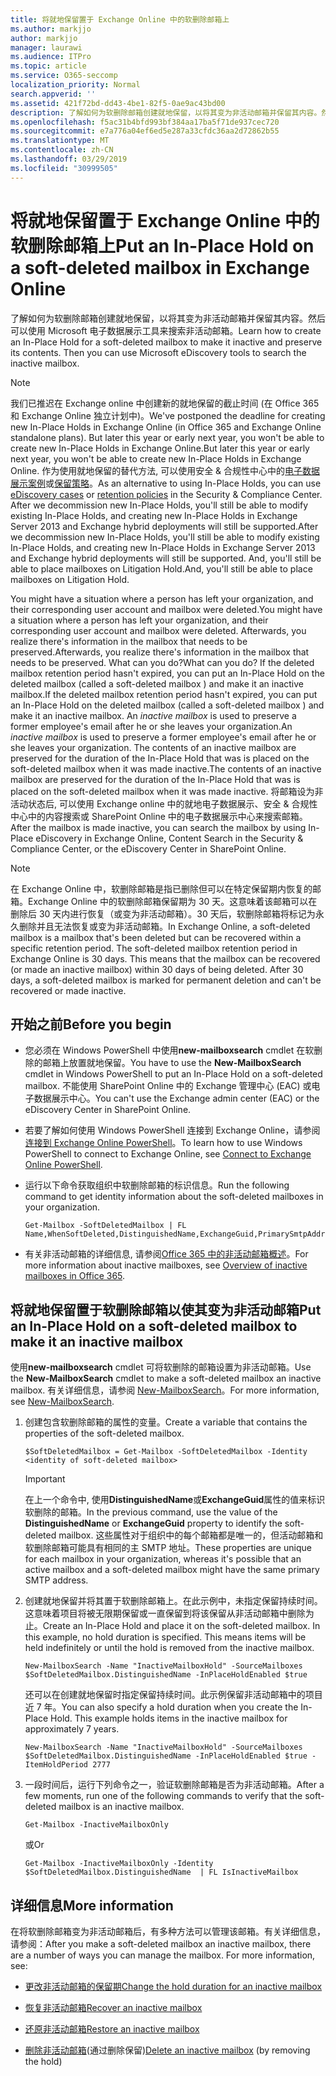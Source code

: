 ```yaml
---
title: 将就地保留置于 Exchange Online 中的软删除邮箱上
ms.author: markjjo
author: markjjo
manager: laurawi
ms.audience: ITPro
ms.topic: article
ms.service: O365-seccomp
localization_priority: Normal
search.appverid: ''
ms.assetid: 421f72bd-dd43-4be1-82f5-0ae9ac43bd00
description: 了解如何为软删除邮箱创建就地保留，以将其变为非活动邮箱并保留其内容。然后可以使用 Microsoft 电子数据展示工具来搜索非活动邮箱。
ms.openlocfilehash: f5ac31b4bfd993bf384aa17ba5f71de937cec720
ms.sourcegitcommit: e7a776a04ef6ed5e287a33cfdc36aa2d72862b55
ms.translationtype: MT
ms.contentlocale: zh-CN
ms.lasthandoff: 03/29/2019
ms.locfileid: "30999505"
---
```

# <a name="put-an-in-place-hold-on-a-soft-deleted-mailbox-in-exchange-online"></a><span data-ttu-id="44392-104">将就地保留置于 Exchange Online 中的软删除邮箱上</span><span class="sxs-lookup"><span data-stu-id="44392-104">Put an In-Place Hold on a soft-deleted mailbox in Exchange Online</span></span>

<span data-ttu-id="44392-p102">了解如何为软删除邮箱创建就地保留，以将其变为非活动邮箱并保留其内容。然后可以使用 Microsoft 电子数据展示工具来搜索非活动邮箱。</span><span class="sxs-lookup"><span data-stu-id="44392-p102">Learn how to create an In-Place Hold for a soft-deleted mailbox to make it inactive and preserve its contents. Then you can use Microsoft eDiscovery tools to search the inactive mailbox.</span></span>
  
> [!NOTE]
> <span data-ttu-id="44392-107">我们已推迟在 Exchange online 中创建新的就地保留的截止时间 (在 Office 365 和 Exchange Online 独立计划中)。</span><span class="sxs-lookup"><span data-stu-id="44392-107">We've postponed the deadline for creating new In-Place Holds in Exchange Online (in Office 365 and Exchange Online standalone plans).</span></span> <span data-ttu-id="44392-108">But later this year or early next year, you won't be able to create new In-Place Holds in Exchange Online.</span><span class="sxs-lookup"><span data-stu-id="44392-108">But later this year or early next year, you won't be able to create new In-Place Holds in Exchange Online.</span></span> <span data-ttu-id="44392-109">作为使用就地保留的替代方法, 可以使用安全 & 合规性中心中的[电子数据展示案例](https://go.microsoft.com/fwlink/?linkid=780738)或[保留策略](https://go.microsoft.com/fwlink/?linkid=827811)。</span><span class="sxs-lookup"><span data-stu-id="44392-109">As an alternative to using In-Place Holds, you can use [eDiscovery cases](https://go.microsoft.com/fwlink/?linkid=780738) or [retention policies](https://go.microsoft.com/fwlink/?linkid=827811) in the Security & Compliance Center.</span></span> <span data-ttu-id="44392-110">After we decommission new In-Place Holds, you'll still be able to modify existing In-Place Holds, and creating new In-Place Holds in Exchange Server 2013 and Exchange hybrid deployments will still be supported.</span><span class="sxs-lookup"><span data-stu-id="44392-110">After we decommission new In-Place Holds, you'll still be able to modify existing In-Place Holds, and creating new In-Place Holds in Exchange Server 2013 and Exchange hybrid deployments will still be supported.</span></span> <span data-ttu-id="44392-111">And, you'll still be able to place mailboxes on Litigation Hold.</span><span class="sxs-lookup"><span data-stu-id="44392-111">And, you'll still be able to place mailboxes on Litigation Hold.</span></span> 
  
<span data-ttu-id="44392-112">You might have a situation where a person has left your organization, and their corresponding user account and mailbox were deleted.</span><span class="sxs-lookup"><span data-stu-id="44392-112">You might have a situation where a person has left your organization, and their corresponding user account and mailbox were deleted.</span></span> <span data-ttu-id="44392-113">Afterwards, you realize there's information in the mailbox that needs to be preserved.</span><span class="sxs-lookup"><span data-stu-id="44392-113">Afterwards, you realize there's information in the mailbox that needs to be preserved.</span></span> <span data-ttu-id="44392-114">What can you do?</span><span class="sxs-lookup"><span data-stu-id="44392-114">What can you do?</span></span> <span data-ttu-id="44392-115">If the deleted mailbox retention period hasn't expired, you can put an In-Place Hold on the deleted mailbox (called a  soft-deleted mailbox ) and make it an inactive mailbox.</span><span class="sxs-lookup"><span data-stu-id="44392-115">If the deleted mailbox retention period hasn't expired, you can put an In-Place Hold on the deleted mailbox (called a  soft-deleted mailbox ) and make it an inactive mailbox.</span></span> <span data-ttu-id="44392-116">An  *inactive mailbox*  is used to preserve a former employee's email after he or she leaves your organization.</span><span class="sxs-lookup"><span data-stu-id="44392-116">An  *inactive mailbox*  is used to preserve a former employee's email after he or she leaves your organization.</span></span> <span data-ttu-id="44392-117">The contents of an inactive mailbox are preserved for the duration of the In-Place Hold that was is placed on the soft-deleted mailbox when it was made inactive.</span><span class="sxs-lookup"><span data-stu-id="44392-117">The contents of an inactive mailbox are preserved for the duration of the In-Place Hold that was is placed on the soft-deleted mailbox when it was made inactive.</span></span> <span data-ttu-id="44392-118">将邮箱设为非活动状态后, 可以使用 Exchange online 中的就地电子数据展示、安全 & 合规性中心中的内容搜索或 SharePoint Online 中的电子数据展示中心来搜索邮箱。</span><span class="sxs-lookup"><span data-stu-id="44392-118">After the mailbox is made inactive, you can search the mailbox by using In-Place eDiscovery in Exchange Online, Content Search in the Security & Compliance Center, or the eDiscovery Center in SharePoint Online.</span></span> 
  
> [!NOTE]
> <span data-ttu-id="44392-p105">在 Exchange Online 中，软删除邮箱是指已删除但可以在特定保留期内恢复的邮箱。Exchange Online 中的软删除邮箱保留期为 30 天。这意味着该邮箱可以在删除后 30 天内进行恢复（或变为非活动邮箱）。30 天后，软删除邮箱将标记为永久删除并且无法恢复或变为非活动邮箱。</span><span class="sxs-lookup"><span data-stu-id="44392-p105">In Exchange Online, a soft-deleted mailbox is a mailbox that's been deleted but can be recovered within a specific retention period. The soft-deleted mailbox retention period in Exchange Online is 30 days. This means that the mailbox can be recovered (or made an inactive mailbox) within 30 days of being deleted. After 30 days, a soft-deleted mailbox is marked for permanent deletion and can't be recovered or made inactive.</span></span> 
  
## <a name="before-you-begin"></a><span data-ttu-id="44392-123">开始之前</span><span class="sxs-lookup"><span data-stu-id="44392-123">Before you begin</span></span>

- <span data-ttu-id="44392-124">您必须在 Windows PowerShell 中使用**new-mailboxsearch** cmdlet 在软删除的邮箱上放置就地保留。</span><span class="sxs-lookup"><span data-stu-id="44392-124">You have to use the **New-MailboxSearch** cmdlet in Windows PowerShell to put an In-Place Hold on a soft-deleted mailbox.</span></span> <span data-ttu-id="44392-125">不能使用 SharePoint Online 中的 Exchange 管理中心 (EAC) 或电子数据展示中心。</span><span class="sxs-lookup"><span data-stu-id="44392-125">You can't use the Exchange admin center (EAC) or the eDiscovery Center in SharePoint Online.</span></span> 
    
- <span data-ttu-id="44392-126">若要了解如何使用 Windows PowerShell 连接到 Exchange Online，请参阅[连接到 Exchange Online PowerShell](https://go.microsoft.com/fwlink/p/?linkid=396554)。</span><span class="sxs-lookup"><span data-stu-id="44392-126">To learn how to use Windows PowerShell to connect to Exchange Online, see [Connect to Exchange Online PowerShell](https://go.microsoft.com/fwlink/p/?linkid=396554).</span></span>
    
- <span data-ttu-id="44392-127">运行以下命令获取组织中软删除邮箱的标识信息。</span><span class="sxs-lookup"><span data-stu-id="44392-127">Run the following command to get identity information about the soft-deleted mailboxes in your organization.</span></span> 
    
  ```
  Get-Mailbox -SoftDeletedMailbox | FL Name,WhenSoftDeleted,DistinguishedName,ExchangeGuid,PrimarySmtpAddress
  ```

- <span data-ttu-id="44392-128">有关非活动邮箱的详细信息, 请参阅[Office 365 中的非活动邮箱概述](inactive-mailboxes-in-office-365.md)。</span><span class="sxs-lookup"><span data-stu-id="44392-128">For more information about inactive mailboxes, see [Overview of inactive mailboxes in Office 365](inactive-mailboxes-in-office-365.md).</span></span>
    
## <a name="put-an-in-place-hold-on-a-soft-deleted-mailbox-to-make-it-an-inactive-mailbox"></a><span data-ttu-id="44392-129">将就地保留置于软删除邮箱以使其变为非活动邮箱</span><span class="sxs-lookup"><span data-stu-id="44392-129">Put an In-Place Hold on a soft-deleted mailbox to make it an inactive mailbox</span></span>

<span data-ttu-id="44392-130">使用**new-mailboxsearch** cmdlet 可将软删除的邮箱设置为非活动邮箱。</span><span class="sxs-lookup"><span data-stu-id="44392-130">Use the **New-MailboxSearch** cmdlet to make a soft-deleted mailbox an inactive mailbox.</span></span> <span data-ttu-id="44392-131">有关详细信息，请参阅 [New-MailboxSearch](http://technet.microsoft.com/library/74303b47-bb49-407c-a43b-590356eae35c.aspx)。</span><span class="sxs-lookup"><span data-stu-id="44392-131">For more information, see [New-MailboxSearch](http://technet.microsoft.com/library/74303b47-bb49-407c-a43b-590356eae35c.aspx).</span></span>
  
1. <span data-ttu-id="44392-132">创建包含软删除邮箱的属性的变量。</span><span class="sxs-lookup"><span data-stu-id="44392-132">Create a variable that contains the properties of the soft-deleted mailbox.</span></span> 
    
   ```
   $SoftDeletedMailbox = Get-Mailbox -SoftDeletedMailbox -Identity <identity of soft-deleted mailbox>
   ```

    > [!IMPORTANT]
    > <span data-ttu-id="44392-133">在上一个命令中, 使用**DistinguishedName**或**ExchangeGuid**属性的值来标识软删除的邮箱。</span><span class="sxs-lookup"><span data-stu-id="44392-133">In the previous command, use the value of the **DistinguishedName** or **ExchangeGuid** property to identify the soft-deleted mailbox.</span></span> <span data-ttu-id="44392-134">这些属性对于组织中的每个邮箱都是唯一的，但活动邮箱和软删除邮箱可能具有相同的主 SMTP 地址。</span><span class="sxs-lookup"><span data-stu-id="44392-134">These properties are unique for each mailbox in your organization, whereas it's possible that an active mailbox and a soft-deleted mailbox might have the same primary SMTP address.</span></span> 
  
2. <span data-ttu-id="44392-p109">创建就地保留并将其置于软删除邮箱上。在此示例中，未指定保留持续时间。这意味着项目将被无限期保留或一直保留到将该保留从非活动邮箱中删除为止。</span><span class="sxs-lookup"><span data-stu-id="44392-p109">Create an In-Place Hold and place it on the soft-deleted mailbox. In this example, no hold duration is specified. This means items will be held indefinitely or until the hold is removed from the inactive mailbox.</span></span>
    
   ```
   New-MailboxSearch -Name "InactiveMailboxHold" -SourceMailboxes $SoftDeletedMailbox.DistinguishedName -InPlaceHoldEnabled $true
    ```
   <span data-ttu-id="44392-p110">还可以在创建就地保留时指定保留持续时间。此示例保留非活动邮箱中的项目近 7 年。</span><span class="sxs-lookup"><span data-stu-id="44392-p110">You can also specify a hold duration when you create the In-Place Hold. This example holds items in the inactive mailbox for approximately 7 years.</span></span>
    
   ```
   New-MailboxSearch -Name "InactiveMailboxHold" -SourceMailboxes $SoftDeletedMailbox.DistinguishedName -InPlaceHoldEnabled $true -ItemHoldPeriod 2777
   ```

3. <span data-ttu-id="44392-140">一段时间后，运行下列命令之一，验证软删除邮箱是否为非活动邮箱。</span><span class="sxs-lookup"><span data-stu-id="44392-140">After a few moments, run one of the following commands to verify that the soft-deleted mailbox is an inactive mailbox.</span></span>
    
   ```
   Get-Mailbox -InactiveMailboxOnly
   ```

    <span data-ttu-id="44392-141">或</span><span class="sxs-lookup"><span data-stu-id="44392-141">Or</span></span>
    
   ```
   Get-Mailbox -InactiveMailboxOnly -Identity $SoftDeletedMailbox.DistinguishedName  | FL IsInactiveMailbox
   ```

## <a name="more-information"></a><span data-ttu-id="44392-142">详细信息</span><span class="sxs-lookup"><span data-stu-id="44392-142">More information</span></span>

<span data-ttu-id="44392-p111">在将软删除邮箱变为非活动邮箱后，有多种方法可以管理该邮箱。有关详细信息，请参阅：</span><span class="sxs-lookup"><span data-stu-id="44392-p111">After you make a soft-deleted mailbox an inactive mailbox, there are a number of ways you can manage the mailbox. For more information, see:</span></span>
  
- [<span data-ttu-id="44392-145">更改非活动邮箱的保留期</span><span class="sxs-lookup"><span data-stu-id="44392-145">Change the hold duration for an inactive mailbox</span></span>](change-the-hold-duration-for-an-inactive-mailbox.md)
    
- [<span data-ttu-id="44392-146">恢复非活动邮箱</span><span class="sxs-lookup"><span data-stu-id="44392-146">Recover an inactive mailbox</span></span>](recover-an-inactive-mailbox.md)
    
- [<span data-ttu-id="44392-147">还原非活动邮箱</span><span class="sxs-lookup"><span data-stu-id="44392-147">Restore an inactive mailbox</span></span>](restore-an-inactive-mailbox.md)
    
- <span data-ttu-id="44392-148">[删除非活动邮箱](delete-an-inactive-mailbox.md)(通过删除保留)</span><span class="sxs-lookup"><span data-stu-id="44392-148">[Delete an inactive mailbox](delete-an-inactive-mailbox.md) (by removing the hold)</span></span>
